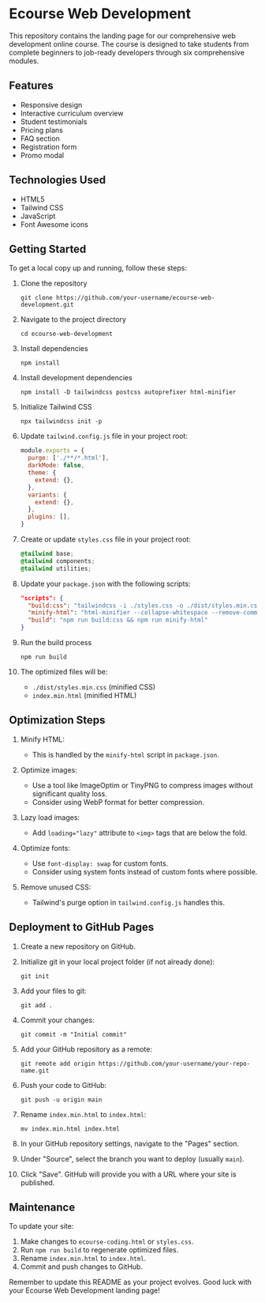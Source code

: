 # Ecourse Web Development

This repository contains the landing page for our comprehensive web development online course. The course is designed to take students from complete beginners to job-ready developers through six comprehensive modules.

## Features

- Responsive design
- Interactive curriculum overview
- Student testimonials
- Pricing plans
- FAQ section
- Registration form
- Promo modal

## Technologies Used

- HTML5
- Tailwind CSS
- JavaScript
- Font Awesome icons

## Getting Started

To get a local copy up and running, follow these steps:

1. Clone the repository
   ```
   git clone https://github.com/your-username/ecourse-web-development.git
   ```

2. Navigate to the project directory
   ```
   cd ecourse-web-development
   ```

3. Install dependencies
   ```
   npm install
   ```

4. Install development dependencies
   ```
   npm install -D tailwindcss postcss autoprefixer html-minifier
   ```

5. Initialize Tailwind CSS
   ```
   npx tailwindcss init -p
   ```

6. Update `tailwind.config.js` file in your project root:
   ```javascript
   module.exports = {
     purge: ['./**/*.html'],
     darkMode: false,
     theme: {
       extend: {},
     },
     variants: {
       extend: {},
     },
     plugins: [],
   }
   ```

7. Create or update `styles.css` file in your project root:
   ```css
   @tailwind base;
   @tailwind components;
   @tailwind utilities;
   ```

8. Update your `package.json` with the following scripts:
   ```json
   "scripts": {
     "build:css": "tailwindcss -i ./styles.css -o ./dist/styles.min.css --minify",
     "minify-html": "html-minifier --collapse-whitespace --remove-comments --remove-optional-tags --remove-redundant-attributes --remove-script-type-attributes --remove-tag-whitespace --use-short-doctype --minify-css true --minify-js true -o index.min.html ecourse-coding.html",
     "build": "npm run build:css && npm run minify-html"
   }
   ```

9. Run the build process
   ```
   npm run build
   ```

10. The optimized files will be:
    - `./dist/styles.min.css` (minified CSS)
    - `index.min.html` (minified HTML)

## Optimization Steps

1. Minify HTML:
   - This is handled by the `minify-html` script in `package.json`.

2. Optimize images:
   - Use a tool like ImageOptim or TinyPNG to compress images without significant quality loss.
   - Consider using WebP format for better compression.

3. Lazy load images:
   - Add `loading="lazy"` attribute to `<img>` tags that are below the fold.

4. Optimize fonts:
   - Use `font-display: swap` for custom fonts.
   - Consider using system fonts instead of custom fonts where possible.

5. Remove unused CSS:
   - Tailwind's purge option in `tailwind.config.js` handles this.

## Deployment to GitHub Pages

1. Create a new repository on GitHub.

2. Initialize git in your local project folder (if not already done):
   ```
   git init
   ```

3. Add your files to git:
   ```
   git add .
   ```

4. Commit your changes:
   ```
   git commit -m "Initial commit"
   ```

5. Add your GitHub repository as a remote:
   ```
   git remote add origin https://github.com/your-username/your-repo-name.git
   ```

6. Push your code to GitHub:
   ```
   git push -u origin main
   ```

7. Rename `index.min.html` to `index.html`:
   ```
   mv index.min.html index.html
   ```

8. In your GitHub repository settings, navigate to the "Pages" section.

9. Under "Source", select the branch you want to deploy (usually `main`).

10. Click "Save". GitHub will provide you with a URL where your site is published.

## Maintenance

To update your site:

1. Make changes to `ecourse-coding.html` or `styles.css`.
2. Run `npm run build` to regenerate optimized files.
3. Rename `index.min.html` to `index.html`.
4. Commit and push changes to GitHub.

Remember to update this README as your project evolves. Good luck with your Ecourse Web Development landing page!